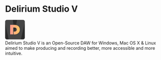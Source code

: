 # Delirium Studio V

<img src="brand/DeliriumStudioV-Logo.png" alt="StudioVLogo" title="Logo" width="64px" height="64px"/>
<br/>
Delirium Studio V is an Open-Source DAW for Windows, Mac OS X &amp; Linux aimed to make producing and recording better, more accessible and more intuitive.
